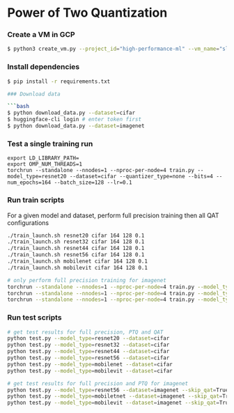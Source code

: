 # Power of Two Quantization

### Create a VM in GCP

```bash
$ python3 create_vm.py --project_id="high-performance-ml" --vm_name="sleds" --disk_size=100 --gpu_type="nvidia-tesla-t4" --gpu_count=4 --machine_type="n1-standard-8"
```

### Install dependencies

```bash
$ pip install -r requirements.txt

### Download data

```bash
$ python download_data.py --dataset=cifar
$ huggingface-cli login # enter token first
$ python download_data.py --dataset=imagenet
```

### Test a single training run

```
export LD_LIBRARY_PATH=
export OMP_NUM_THREADS=1
torchrun --standalone --nnodes=1 --nproc-per-node=4 train.py --model_type=resnet20 --dataset=cifar --quantizer_type=none --bits=4 --num_epochs=164 --batch_size=128 --lr=0.1
```

### Run train scripts

For a given model and dataset, perform full precision training then all QAT configurations

```bash
./train_launch.sh resnet20 cifar 164 128 0.1
./train_launch.sh resnet32 cifar 164 128 0.1
./train_launch.sh resnet44 cifar 164 128 0.1
./train_launch.sh resnet56 cifar 164 128 0.1
./train_launch.sh mobilenet cifar 164 128 0.1
./train_launch.sh mobilevit cifar 164 128 0.1

# only perform full precision training for imagenet
torchrun --standalone --nnodes=1 --nproc-per-node=4 train.py --model_type=resnet56 --dataset=imagenet --quantizer_type=none --bits=4 --num_epochs=164 --batch_size=128 --lr=0.1
torchrun --standalone --nnodes=1 --nproc-per-node=4 train.py --model_type=mobilenet --dataset=imagenet --quantizer_type=none --bits=4 --num_epochs=164 --batch_size=128 --lr=0.1
torchrun --standalone --nnodes=1 --nproc-per-node=4 train.py --model_type=mobilevit --dataset=imagenet --quantizer_type=none --bits=4 --num_epochs=164 --batch_size=128 --lr=0.1
```

### Run test scripts

```bash
# get test results for full precision, PTQ and QAT
python test.py --model_type=resnet20 --dataset=cifar
python test.py --model_type=resnet32 --dataset=cifar
python test.py --model_type=resnet44 --dataset=cifar
python test.py --model_type=resnet56 --dataset=cifar
python test.py --model_type=mobilenet --dataset=cifar
python test.py --model_type=mobilevit --dataset=cifar

# get test results for full precision and PTQ for imagenet
python test.py --model_type=resnet56 --dataset=imagenet --skip_qat=True
python test.py --model_type=mobiletnet --dataset=imagenet --skip_qat=True
python test.py --model_type=mobilevit --dataset=imagenet --skip_qat=True
```